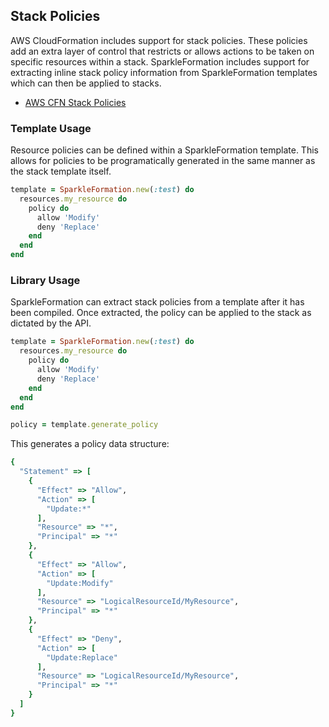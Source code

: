 ## Stack Policies

AWS CloudFormation includes support for stack policies. These
policies add an extra layer of control that restricts or allows
actions to be taken on specific resources within a stack.
SparkleFormation includes support for extracting inline stack
policy information from SparkleFormation templates which can
then be applied to stacks.

* [AWS CFN Stack Policies](https://docs.aws.amazon.com/AWSCloudFormation/latest/UserGuide/protect-stack-resources.html)

### Template Usage

Resource policies can be defined within a SparkleFormation
template. This allows for policies to be programatically generated
in the same manner as the stack template itself.

```ruby
template = SparkleFormation.new(:test) do
  resources.my_resource do
    policy do
      allow 'Modify'
      deny 'Replace'
    end
  end
end
```

### Library Usage

SparkleFormation can extract stack policies from a template after
it has been compiled. Once extracted, the policy can be applied
to the stack as dictated by the API.

```ruby
template = SparkleFormation.new(:test) do
  resources.my_resource do
    policy do
      allow 'Modify'
      deny 'Replace'
    end
  end
end

policy = template.generate_policy
```

This generates a policy data structure:

```ruby
{
  "Statement" => [
    {
      "Effect" => "Allow",
      "Action" => [
        "Update:*"
      ],
      "Resource" => "*",
      "Principal" => "*"
    },
    {
      "Effect" => "Allow",
      "Action" => [
        "Update:Modify"
      ],
      "Resource" => "LogicalResourceId/MyResource",
      "Principal" => "*"
    },
    {
      "Effect" => "Deny",
      "Action" => [
        "Update:Replace"
      ],
      "Resource" => "LogicalResourceId/MyResource",
      "Principal" => "*"
    }
  ]
}
```
